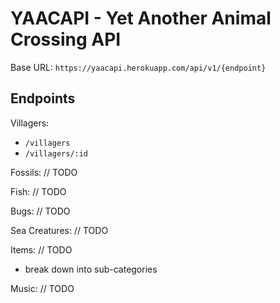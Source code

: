 # YAACAPI - Yet Another Animal Crossing API

Base URL: `https://yaacapi.herokuapp.com/api/v1/{endpoint}`

## Endpoints

Villagers:

- `/villagers`
- `/villagers/:id`

Fossils: // TODO

Fish: // TODO

Bugs: // TODO

Sea Creatures: // TODO

Items: // TODO

- break down into sub-categories

Music: // TODO
